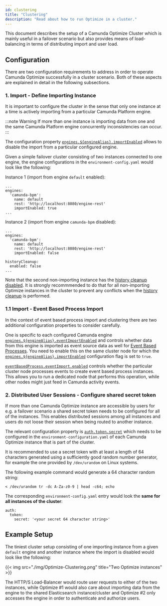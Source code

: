 ```yaml
---
id: clustering
title: "Clustering"
description: "Read about how to run Optimize in a cluster."
---
```


This document describes the setup of a Camunda Optimize Cluster which is mainly useful in a failover scenario but also provides means of load-balancing in terms of distributing import and user load.

## Configuration

There are two configuration requirements to address in order to operate Camunda Optimize successfully in a cluster scenario.
Both of these aspects are explained in detail in the following subsections.

### 1. Import - Define Importing Instance

It is important to configure the cluster in the sense that only one instance at a time is actively importing from a particular Camunda Platform engine.

:::note Warning
If more than one instance is importing data from one and the same Camunda Platform engine concurrently inconsistencies can occur.
:::

The configuration property [`engines.${engineAlias}.importEnabled`](../configuration/#connection-to-camunda-platform) allows to disable the import from a particular configured engine.

Given a simple failover cluster consisting of two instances connected to one engine, the engine configurations in the `environment-config.yaml` would look like the following:

Instance 1 (import from engine `default` enabled):
```
...
engines:
  'camunda-bpm':
    name: default
    rest: 'http://localhost:8080/engine-rest'
    importEnabled: true
...
```

Instance 2 (import from engine `camunda-bpm` disabled):
```
...
engines:
  'camunda-bpm':
    name: default
    rest: 'http://localhost:8080/engine-rest'
    importEnabled: false

historyCleanup:
  enabled: false
...
```

Note that the second non-importing instance has the [history cleanup disabled](../configuration/#history-cleanup-settings). It is strongly recommmended to do that for all non-importing Optimize instances in the cluster to prevent any conflicts when the [history cleanup](../history-cleanup/) is performed.

### 1.1 Import - Event Based Process Import

In the context of event based process import and clustering there are two additional configuration properties to consider carefully.

One is specific to each configured Camunda engine [`engines.${engineAlias}.eventImportEnabled`](../configuration/#connection-to-camunda-platform) and controls whether data from this engine is imported as event source data as well for [Event Based Processes](./../../../components/optimize/userguide/additional-features/event-based-processes.md). You need to enable this on the same cluster node for which the [`engines.${engineAlias}.importEnabled`](../configuration/#connection-to-camunda-platform) configuration flag is set to `true`. 

[`eventBasedProcess.eventImport.enabled`](../configuration/#event-based-process-configuration) controls whether the particular cluster node processes events to create event based process instances. This allows you to run a dedicated node that performs this operation, while other nodes might just feed in Camunda activity events.

### 2. Distributed User Sessions - Configure shared secret token

If more than one Camunda Optimize instance are accessible by users for e.g. a failover scenario a shared secret token needs to be configured for all of the instances.
This enables distributed sessions among all instances and users do not loose their session when being routed to another instance.

The relevant configuration property is [`auth.token.secret`](../configuration/#security) which needs to be configured in the `environment-configuration.yaml` of each Camunda Optimize instance that is part of the cluster.

It is recommended to use a secret token with at least a length of 64 characters generated using a sufficiently good random number generator, for example the one provided by `/dev/urandom` on Linux systems.

The following example command would generate a 64 character random string:
```
< /dev/urandom tr -dc A-Za-z0-9 | head -c64; echo
```

The corresponding `environment-config.yaml` entry would look the **same for all instances of the cluster**:
```
auth:
  token:
    secret: '<your secret 64 character string>'
```


## Example Setup

The tiniest cluster setup consisting of one importing instance from a given `default` engine and another instance where the import is disabled would look like the following:

{{< img src="./img/Optimize-Clustering.png" title="Two Optimize instances" >}}

The HTTP/S Load-Balancer would route user requests to either of the two instances, while Optimize #1 would also care about importing data from the engine to the shared 
Elasticsearch instance/cluster and Optimize #2 only accesses the engine in order to authenticate and authorize users.
